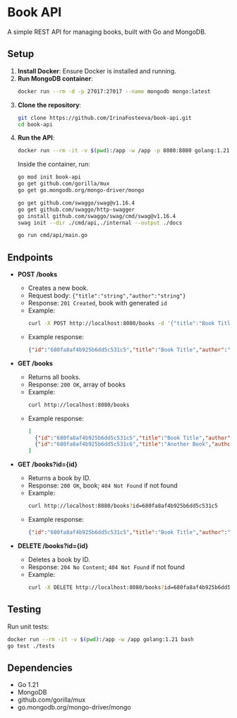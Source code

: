 # Book API

A simple REST API for managing books, built with Go and MongoDB.

## Setup

1. **Install Docker**: Ensure Docker is installed and running.
2. **Run MongoDB container**:
   ```bash
   docker run --rm -d -p 27017:27017 --name mongodb mongo:latest
   ```
3. **Clone the repository**:
   ```bash
   git clone https://github.com/IrinaFosteeva/book-api.git
   cd book-api
   ```
4. **Run the API**:
   ```bash
   docker run --rm -it -v $(pwd):/app -w /app -p 8080:8080 golang:1.21 bash
   ```
   Inside the container, run:
   ```bash
   go mod init book-api
   go get github.com/gorilla/mux
   go get go.mongodb.org/mongo-driver/mongo

   go get github.com/swaggo/swag@v1.16.4
   go get github.com/swaggo/http-swagger
   go install github.com/swaggo/swag/cmd/swag@v1.16.4
   swag init --dir ./cmd/api,./internal --output ./docs

   go run cmd/api/main.go
   ```

## Endpoints

- **POST /books**
  - Creates a new book.
  - Request body: `{"title":"string","author":"string"}`
  - Response: `201 Created`, book with generated `id`
  - Example:
    ```bash
    curl -X POST http://localhost:8080/books -d '{"title":"Book Title","author":"Author Name"}'
    ```
  - Example response:
    ```json
    {"id":"680fa8af4b925b6dd5c531c5","title":"Book Title","author":"Author Name"}
    ```

- **GET /books**
  - Returns all books.
  - Response: `200 OK`, array of books
  - Example:
    ```bash
    curl http://localhost:8080/books
    ```
  - Example response:
    ```json
    [
      {"id":"680fa8af4b925b6dd5c531c5","title":"Book Title","author":"Author Name"},
      {"id":"680fa8af4b925b6dd5c531c6","title":"Another Book","author":"Another Author"}
    ]
    ```

- **GET /books?id={id}**
  - Returns a book by ID.
  - Response: `200 OK`, book; `404 Not Found` if not found
  - Example:
    ```bash
    curl http://localhost:8080/books?id=680fa8af4b925b6dd5c531c5
    ```
  - Example response:
    ```json
    {"id":"680fa8af4b925b6dd5c531c5","title":"Book Title","author":"Author Name"}
    ```

- **DELETE /books?id={id}**
  - Deletes a book by ID.
  - Response: `204 No Content`; `404 Not Found` if not found
  - Example:
    ```bash
    curl -X DELETE http://localhost:8080/books?id=680fa8af4b925b6dd5c531c5
    ```

## Testing

Run unit tests:
```bash
docker run --rm -it -v $(pwd):/app -w /app golang:1.21 bash
go test ./tests
```

## Dependencies

- Go 1.21
- MongoDB
- github.com/gorilla/mux
- go.mongodb.org/mongo-driver/mongo